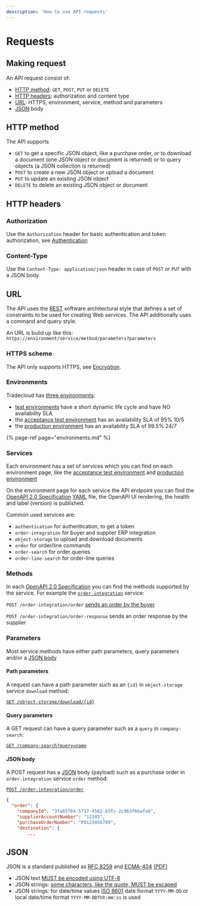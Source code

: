 ```yaml
---
description: 'How to use API requests'
---
```


# Requests

## Making request

An API request consist of:

- [HTTP method](#HTTP-method): `GET`, `POST`, `PUT` or `DELETE`
- [HTTP headers](#HTTP-headers): authorization and content type
- [URL](#URL): HTTPS, environment, service, method and parameters
- [JSON](#json) body

## HTTP method

The API supports

- `GET` to get a specific JSON object, like a purchase order, or to download a document (one JSON object or document is returned) or to query objects (a JSON collection is returned)
- `POST` to create a new JSON object or upload a document
- `PUT` to update an existing JSON object
- `DELETE` to delete an existing JSON object or document

## HTTP headers

### Authorization

Use the `Authorization` header for basic authentication and token authorization, see [Authentication](..\security\authentication.md)

### Content-Type

Use the `Content-Type: application/json` header in case of `POST` or `PUT` with a JSON body

## URL

The API uses the [REST](https://en.wikipedia.org/wiki/Representational_state_transfer) software architectural style that defines a set of constraints to be used for creating Web services. The API additionally uses a command and query style.

An URL is build up like this:
`https://environment/service/method/parameters?parameters`

### HTTPS scheme

The API only supports HTTPS, see [Encryption](..\security\encryption.md).

### Environments

Tradecloud has [three environments](environments.md):

- [test environments](https://api.test.tradecloud1.com) have a short dynamic life cycle and have NO availability SLA
- the [acceptance test environment](https://api.accp.tradecloud1.com) has an availability SLA of 95% 10/5
- the [production environment](https://api.tradecloud1.com/) has an availability SLA of 99.5% 24/7

{% page-ref page="environments.md" %}

### Services

Each environment has a set of services which you can find on each environment page, like the [acceptance test environment](https://api.accp.tradecloud1.com) and [production environment](https://api.tradecloud1.com/)

On the environment page for each service the API endpoint you can find the [OpenAPI 2.0 Specification](https://swagger.io/specification/v2/) [YAML](https://yaml.org/spec/1.2/spec.html) file, the OpenAPI UI rendering, the health and label (version) is published.

Common used services are:

- `authentication` for authentication, to get a token
- `order-integration` for buyer and supplier ERP integration
- `object-storage` to upload and download documents
- `order` for order/line commands
- `order-search` for order queries
- `order-line-search` for order-line queries

### Methods

In each [OpenAPI 2.0 Specification](https://swagger.io/specification/v2/) you can find the methods supported by the service. For example the [`order-integration`](https://swagger-ui.accp.tradecloud1.com/?url=https://api.accp.tradecloud1.com/v2/order-integration/specs.yaml#/order-integration/sendOrderByBuyerRoute) service:

`POST /order-integration/order` [sends an order by the buyer](../order/buyer/issue.md)

`POST /order-integration/order-response` sends an order response by the supplier

### Parameters

Most service methods have either path parameters, query parameters and/or a [JSON body](#JSON-body)

#### Path parameters

A request can have a path parameter such as an `{id}` in `object-storage` service `download` method:

[`GET /object-storage/download/{id}`](
https://swagger-ui.accp.tradecloud1.com/?url=https://api.accp.tradecloud1.com/v2/object-storage/specs.yaml#/object-storage/download)

#### Query parameters

A GET request can have a query parameter such as a `query` in `company-search`:

[`GET /company-search?query=name`](https://swagger-ui.accp.tradecloud1.com/?url=https://api.accp.tradecloud1.com/v2/company-search/specs.yaml#/company-search/CompanySearchRoute)

#### JSON body

A POST request has a [JSON](#json) body (payload) such as a purchase order  in `order-integration` service `order` method:

[`POST /order-integration/order`](https://swagger-ui.accp.tradecloud1.com/?url=https://api.accp.tradecloud1.com/v2/order-integration/specs.yaml#/order-integration/sendOrderByBuyerRoute)

```json
{
  "order": {
    "companyId": "3fa85f64-5717-4562-b3fc-2c963f66afa6",
    "supplierAccountNumber": "12345",
    "purchaseOrderNumber": "PO123456789",
    "destination": {
        ...
```

## JSON

JSON is a standard published as [RFC 8259](https://tools.ietf.org/html/rfc8259) and [ECMA-404](https://www.ecma-international.org/publications/standards/Ecma-404.htm) [(PDF)](https://www.ecma-international.org/publications/files/ECMA-ST/ECMA-404.pdf)

- JSON text [MUST be encoded using UTF-8](https://tools.ietf.org/html/rfc8259#section-8.1)
- JSON strings: [some characters, like the quote, MUST be escaped](https://tools.ietf.org/html/rfc8259#section-7)
- JSON strings: for date/time values [ISO 8601](https://en.wikipedia.org/wiki/ISO_8601) date format `YYYY-MM-DD` or local date/time format `YYYY-MM-DDThh:mm:ss` is used
